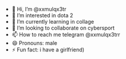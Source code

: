 - 👋 Hi, I’m @xxmulqx3tr
- 👀 I’m interested in dota 2
- 🌱 I’m currently learning in collage 
- 💞️ I’m looking to collaborate on cybersport
- 📫 How to reach me telegram @xxmulqx3trr
- 😄 Pronouns: male
- ⚡ Fun fact: i have a girlfriend)

<!---
xxmulqx3tr/xxmulqx3tr is a ✨ special ✨ repository because its `README.md` (this file) appears on your GitHub profile.
You can click the Preview link to take a look at your changes.
--->
